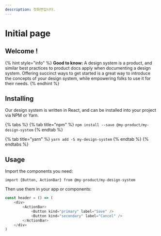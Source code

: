 ```yaml
---
description: 첫화면입니다.
---
```


# Initial page

## Welcome !

{% hint style="info" %}
**Good to know:** A design system is a product, and similar best practices to product docs apply when documenting a design system. Offering succinct ways to get started is a great way to introduce the concepts of your design system, while empowering folks to use it for their needs.
{% endhint %}

## Installing

Our design system is written in React, and can be installed into your project via NPM or Yarn.

{% tabs %}
{% tab title="npm" %}
`npm install --save @my-product/my-design-system`
{% endtab %}

{% tab title="yarn" %}
`yarn add -S my-design-system`
{% endtab %}
{% endtabs %}

## Usage

Import the components you need:

`import {Button, ActionBar} from @my-product/my-design-system`

Then use them in your app or components:

```javascript
const header = () => (
    <div>
        <ActionBar>
            <Button kind="primary" label="Save" />
            <Button kind="secondary" label="Cancel" />
        </ActionBar>
    </div>
)
```
